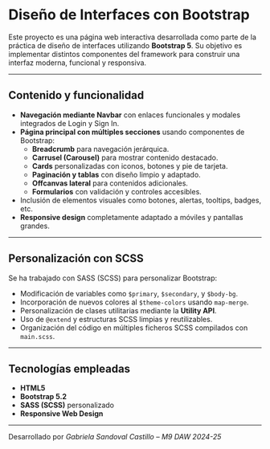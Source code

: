 # Diseño de Interfaces con Bootstrap

Este proyecto es una página web interactiva desarrollada como parte de la práctica de diseño de interfaces utilizando **Bootstrap 5**. Su objetivo es implementar distintos componentes del framework para construir una interfaz moderna, funcional y responsiva.

---

## Contenido y funcionalidad

- **Navegación mediante Navbar** con enlaces funcionales y modales integrados de Login y Sign In.
- **Página principal con múltiples secciones** usando componentes de Bootstrap:
  - **Breadcrumb** para navegación jerárquica.
  - **Carrusel (Carousel)** para mostrar contenido destacado.
  - **Cards** personalizadas con iconos, botones y pie de tarjeta.
  - **Paginación y tablas** con diseño limpio y adaptado.
  - **Offcanvas lateral** para contenidos adicionales.
  - **Formularios** con validación y controles accesibles.
- Inclusión de elementos visuales como botones, alertas, tooltips, badges, etc.
- **Responsive design** completamente adaptado a móviles y pantallas grandes.

---

## Personalización con SCSS

Se ha trabajado con SASS (SCSS) para personalizar Bootstrap:

- Modificación de variables como `$primary`, `$secondary`, y `$body-bg`.
- Incorporación de nuevos colores al `$theme-colors` usando `map-merge`.
- Personalización de clases utilitarias mediante la **Utility API**.
- Uso de `@extend` y estructuras SCSS limpias y reutilizables.
- Organización del código en múltiples ficheros SCSS compilados con `main.scss`.

---

## Tecnologías empleadas

- **HTML5**
- **Bootstrap 5.2**
- **SASS (SCSS)** personalizado
- **Responsive Web Design**

---

Desarrollado por *Gabriela Sandoval Castillo – M9 DAW 2024-25*